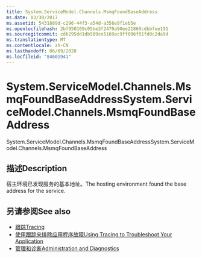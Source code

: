 ```yaml
---
title: System.ServiceModel.Channels.MsmqFoundBaseAddress
ms.date: 03/30/2017
ms.assetid: 5431889d-c296-44f3-a54d-a356e9f1eb5e
ms.openlocfilehash: 2bf950109c05be3f2470a90ee21860cdbbfee191
ms.sourcegitcommit: cdb295dd1db589ce5169ac9ff096f01fd0c2da9d
ms.translationtype: MT
ms.contentlocale: zh-CN
ms.lasthandoff: 06/09/2020
ms.locfileid: "84601941"
---
```

# <a name="systemservicemodelchannelsmsmqfoundbaseaddress"></a><span data-ttu-id="e07b8-102">System.ServiceModel.Channels.MsmqFoundBaseAddress</span><span class="sxs-lookup"><span data-stu-id="e07b8-102">System.ServiceModel.Channels.MsmqFoundBaseAddress</span></span>
<span data-ttu-id="e07b8-103">System.ServiceModel.Channels.MsmqFoundBaseAddress</span><span class="sxs-lookup"><span data-stu-id="e07b8-103">System.ServiceModel.Channels.MsmqFoundBaseAddress</span></span>  
  
## <a name="description"></a><span data-ttu-id="e07b8-104">描述</span><span class="sxs-lookup"><span data-stu-id="e07b8-104">Description</span></span>  
 <span data-ttu-id="e07b8-105">宿主环境已发现服务的基本地址。</span><span class="sxs-lookup"><span data-stu-id="e07b8-105">The hosting environment found the base address for the service.</span></span>  
  
## <a name="see-also"></a><span data-ttu-id="e07b8-106">另请参阅</span><span class="sxs-lookup"><span data-stu-id="e07b8-106">See also</span></span>

- [<span data-ttu-id="e07b8-107">跟踪</span><span class="sxs-lookup"><span data-stu-id="e07b8-107">Tracing</span></span>](index.md)
- [<span data-ttu-id="e07b8-108">使用跟踪来排除应用程序故障</span><span class="sxs-lookup"><span data-stu-id="e07b8-108">Using Tracing to Troubleshoot Your Application</span></span>](using-tracing-to-troubleshoot-your-application.md)
- [<span data-ttu-id="e07b8-109">管理和诊断</span><span class="sxs-lookup"><span data-stu-id="e07b8-109">Administration and Diagnostics</span></span>](../index.md)
